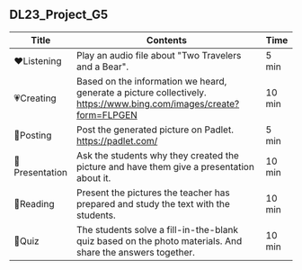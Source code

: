 ## DL23_Project_G5

| Title | Contents |Time| 
|-----|-----------|----------|
|:heart:Listening|Play an audio file about "Two Travelers and a Bear".|5 min|
|:heartpulse:Creating|Based on the information we heard, generate a picture collectively. https://www.bing.com/images/create?form=FLPGEN|10 min|
|:yellow_heart:Posting|Post the generated picture on Padlet. https://padlet.com/|5 min|
|:green_heart:Presentation|Ask the students why they created the picture and have them give a presentation about it.|10 min|
|:blue_heart:Reading|Present the pictures the teacher has prepared and study the text with the students.|10 min|
|:purple_heart:Quiz|The students solve a fill-in-the-blank quiz based on the photo materials. And share the answers together.|10 min|
